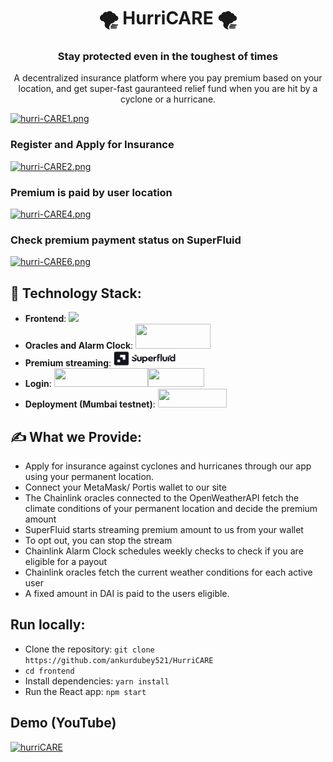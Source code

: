<p align="center">
 <h1 align="center"> 🌪 HurriCARE 🌪 </h1>
 <h3 align="center"> Stay protected even in the toughest of times </h3>
 <p align="center"> A decentralized insurance platform where you pay premium based on your location, and get super-fast gauranteed relief fund when you are hit by a cyclone or a hurricane.</p>
 
 [![hurri-CARE1.png](https://i.postimg.cc/xdxBYfcp/hurri-CARE1.png)](https://postimg.cc/cK3FBN7f)
 
 ### Register and Apply for Insurance 
 [![hurri-CARE2.png](https://i.postimg.cc/261MSsWk/hurri-CARE2.png)](https://postimg.cc/zb10dPp6)
 
 ### Premium is paid by user location
 [![hurri-CARE4.png](https://i.postimg.cc/P5MB3zhj/hurri-CARE4.png)](https://postimg.cc/zyVt3hVt)
 
 ### Check premium payment status on SuperFluid
 [![hurri-CARE6.png](https://i.postimg.cc/nz1jMWfW/hurri-CARE6.png)](https://postimg.cc/5Y6NRn05)
 
 ## 🚀 Technology Stack:
  
 - **Frontend**: <img src="https://img.shields.io/badge/react%20-%2320232a.svg?&style=for-the-badge&logo=react&logoColor=%2361DAFB"/> 
 - **Oracles and Alarm Clock**: <img src="https://upload.wikimedia.org/wikipedia/commons/4/4d/Chainlink_logo.jpg" height="40" width="120">
 - **Premium streaming**: <img src="https://raw.githubusercontent.com/superfluid-finance/protocol-monorepo/HEAD/sf-logo.png" height="25" width="100">
 - **Login**: <img src="https://i.postimg.cc/CMGdN5dV/metamask.png" height="30" width="150"><img src="https://i.postimg.cc/W4LQXNhQ/portis.png" height="30" width="90">
 - **Deployment (Mumbai testnet)**: <img src="https://i.postimg.cc/HkqVzy0d/matic2.png" height="30" width="110">
 
 ## ✍️ What we Provide:
 
 - Apply for insurance against cyclones and hurricanes through our app using your permanent location.
 - Connect your MetaMask/ Portis wallet to our site
 - The Chainlink oracles connected to the OpenWeatherAPI fetch the climate conditions of your permanent location and decide the premium amount
 - SuperFluid starts streaming premium amount to us from your wallet
 - To opt out, you can stop the stream
 - Chainlink Alarm Clock schedules weekly checks to check if you are eligible for a payout
 - Chainlink oracles fetch the current weather conditions for each active user
 - A fixed amount in DAI is paid to the users eligible. 
 
 ## Run locally:
 
  - Clone the repository:
   `git clone https://github.com/ankurdubey521/HurriCARE`
  - `cd frontend`
  - Install dependencies:
   `yarn install`
  - Run the React app:
   `npm start`
 
 ## Demo (YouTube)
 [![hurriCARE](https://img.youtube.com/vi/KZ0pRlZStT8/0.jpg)](https://www.youtube.com/watch?v=KZ0pRlZStT8)
